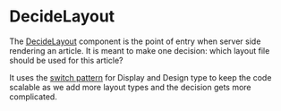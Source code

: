 # DecideLayout

The [DecideLayout](/dotcom-rendering/src/layouts/DecideLayout.tsx) component is the point of entry when server side rendering an article. It is meant to make one decision: which layout file should be used for this article?

It uses the [switch pattern](switch-on-display-design.md) for Display and Design type to keep the code scalable as we add more layout types and the decision gets more complicated.
